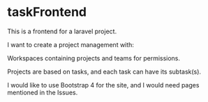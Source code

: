 # taskFrontend

This is a frontend for a laravel project.

I want to create a project management with:

Workspaces containing projects and teams for permissions.

Projects are based on tasks, and each task can have its subtask(s).

I would like to use Bootstrap 4 for the site, and I would need pages mentioned in the Issues.


